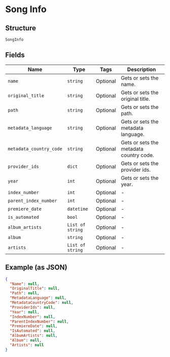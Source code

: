 
# Song Info

## Structure

`SongInfo`

## Fields

| Name | Type | Tags | Description |
|  --- | --- | --- | --- |
| `name` | `string` | Optional | Gets or sets the name. |
| `original_title` | `string` | Optional | Gets or sets the original title. |
| `path` | `string` | Optional | Gets or sets the path. |
| `metadata_language` | `string` | Optional | Gets or sets the metadata language. |
| `metadata_country_code` | `string` | Optional | Gets or sets the metadata country code. |
| `provider_ids` | `dict` | Optional | Gets or sets the provider ids. |
| `year` | `int` | Optional | Gets or sets the year. |
| `index_number` | `int` | Optional | - |
| `parent_index_number` | `int` | Optional | - |
| `premiere_date` | `datetime` | Optional | - |
| `is_automated` | `bool` | Optional | - |
| `album_artists` | `List of string` | Optional | - |
| `album` | `string` | Optional | - |
| `artists` | `List of string` | Optional | - |

## Example (as JSON)

```json
{
  "Name": null,
  "OriginalTitle": null,
  "Path": null,
  "MetadataLanguage": null,
  "MetadataCountryCode": null,
  "ProviderIds": null,
  "Year": null,
  "IndexNumber": null,
  "ParentIndexNumber": null,
  "PremiereDate": null,
  "IsAutomated": null,
  "AlbumArtists": null,
  "Album": null,
  "Artists": null
}
```

